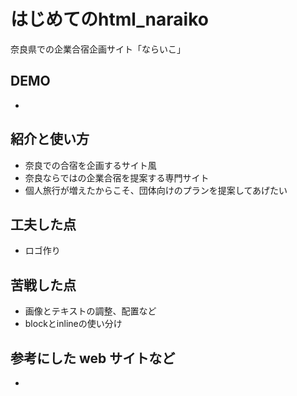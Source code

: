 
# はじめてのhtml_naraiko

奈良県での企業合宿企画サイト「ならいこ」

## DEMO

  - 

## 紹介と使い方

  - 奈良での合宿を企画するサイト風
  - 奈良ならではの企業合宿を提案する専門サイト
  - 個人旅行が増えたからこそ、団体向けのプランを提案してあげたい


## 工夫した点

  - ロゴ作り

## 苦戦した点

  - 画像とテキストの調整、配置など
  - blockとinlineの使い分け

## 参考にした web サイトなど

  - 